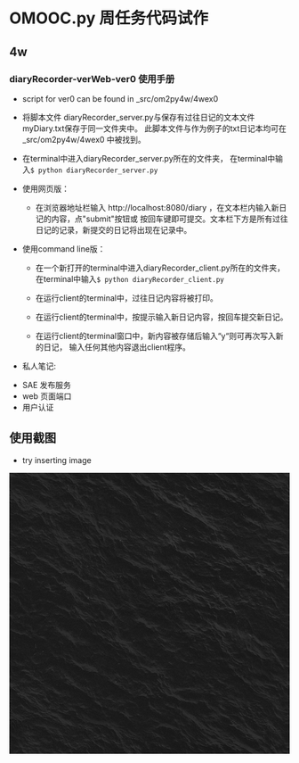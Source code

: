 # OMOOC.py 周任务代码试作

## 4w

### diaryRecorder-verWeb-ver0 使用手册

- script for ver0 can be found in _src/om2py4w/4wex0

- 将脚本文件 diaryRecorder_server.py与保存有过往日记的文本文件myDiary.txt保存于同一文件夹中。
  此脚本文件与作为例子的txt日记本均可在 _src/om2py4w/4wex0 中被找到。

- 在terminal中进入diaryRecorder\_server.py所在的文件夹，
  在terminal中输入```$ python diaryRecorder_server.py```
  
- 使用网页版：
  
  - 在浏览器地址栏输入 http://localhost:8080/diary ，在文本栏内输入新日记的内容，点"submit"按钮或
    按回车键即可提交。文本栏下方是所有过往日记的记录，新提交的日记将出现在记录中。
    
- 使用command line版：

  - 在一个新打开的terminal中进入diaryRecorder\_client.py所在的文件夹，
    在terminal中输入```$ python diaryRecorder_client.py``` 

  - 在运行client的terminal中，过往日记内容将被打印。

  - 在运行client的terminal中，按提示输入新日记内容，按回车提交新日记。

  - 在运行client的terminal窗口中，新内容被存储后输入“y“则可再次写入新的日记，
    输入任何其他内容退出client程序。
  
- 私人笔记:
 + SAE 发布服务
 + web 页面端口
 + 用户认证
 
 ## 使用截图

- try inserting image

![snapshot1](/screenshots/pattern5.jpg)